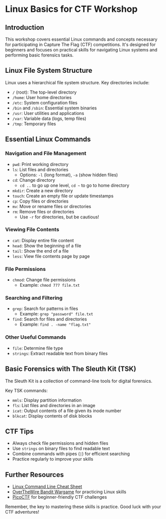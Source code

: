 # Linux Basics for CTF Workshop

## Introduction
This workshop covers essential Linux commands and concepts necessary for participating in Capture The Flag (CTF) competitions. It's designed for beginners and focuses on practical skills for navigating Linux systems and performing basic forensics tasks.

## Linux File System Structure
Linux uses a hierarchical file system structure. Key directories include:

- `/` (root): The top-level directory
- `/home`: User home directories
- `/etc`: System configuration files
- `/bin` and `/sbin`: Essential system binaries
- `/usr`: User utilities and applications
- `/var`: Variable data (logs, temp files)
- `/tmp`: Temporary files

## Essential Linux Commands

### Navigation and File Management
- `pwd`: Print working directory
- `ls`: List files and directories
  - Options: `-l` (long format), `-a` (show hidden files)
- `cd`: Change directory
  - `cd ..` to go up one level, `cd ~` to go to home directory
- `mkdir`: Create a new directory
- `touch`: Create an empty file or update timestamps
- `cp`: Copy files or directories
- `mv`: Move or rename files or directories
- `rm`: Remove files or directories
  - Use `-r` for directories, but be cautious!

### Viewing File Contents
- `cat`: Display entire file content
- `head`: Show the beginning of a file
- `tail`: Show the end of a file
- `less`: View file contents page by page

### File Permissions
- `chmod`: Change file permissions
  - Example: `chmod 777 file.txt`

### Searching and Filtering
- `grep`: Search for patterns in files
  - Example: `grep "password" file.txt`
- `find`: Search for files and directories
  - Example: `find . -name "flag.txt"`

### Other Useful Commands
- `file`: Determine file type
- `strings`: Extract readable text from binary files

## Basic Forensics with The Sleuth Kit (TSK)
The Sleuth Kit is a collection of command-line tools for digital forensics.

Key TSK commands:
- `mmls`: Display partition information
- `fls`: List files and directories in an image
- `icat`: Output contents of a file given its inode number
- `blkcat`: Display contents of disk blocks

## CTF Tips
- Always check file permissions and hidden files
- Use `strings` on binary files to find readable text
- Combine commands with pipes (`|`) for efficient searching
- Practice regularly to improve your skills

## Further Resources
- [Linux Command Line Cheat Sheet](https://cheatography.com/davechild/cheat-sheets/linux-command-line/)
- [OverTheWire Bandit Wargame](https://overthewire.org/wargames/bandit/) for practicing Linux skills
- [PicoCTF](https://picoctf.org/) for beginner-friendly CTF challenges

Remember, the key to mastering these skills is practice. Good luck with your CTF adventures!
